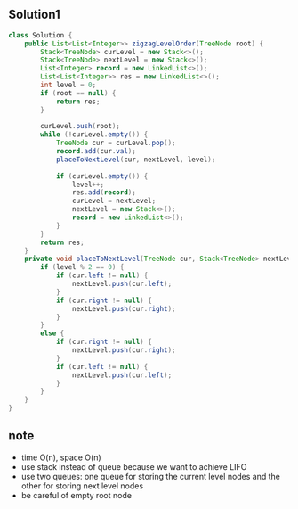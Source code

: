 ## Solution1
``` java
class Solution {
    public List<List<Integer>> zigzagLevelOrder(TreeNode root) {
        Stack<TreeNode> curLevel = new Stack<>();
        Stack<TreeNode> nextLevel = new Stack<>();
        List<Integer> record = new LinkedList<>();
        List<List<Integer>> res = new LinkedList<>();
        int level = 0;
        if (root == null) {
            return res;
        }
        
        curLevel.push(root);
        while (!curLevel.empty()) {
            TreeNode cur = curLevel.pop();
            record.add(cur.val);
            placeToNextLevel(cur, nextLevel, level);
            
            if (curLevel.empty()) {
                level++;
                res.add(record);
                curLevel = nextLevel;
                nextLevel = new Stack<>();
                record = new LinkedList<>();
            }
        }
        return res;
    }
    private void placeToNextLevel(TreeNode cur, Stack<TreeNode> nextLevel, int level) {
        if (level % 2 == 0) {
            if (cur.left != null) {
                nextLevel.push(cur.left);
            }
            if (cur.right != null) {
                nextLevel.push(cur.right);
            }
        }
        else {
            if (cur.right != null) {
                nextLevel.push(cur.right);
            }
            if (cur.left != null) {
                nextLevel.push(cur.left);
            }
        }
    }
}
```

## note
* time O(n), space O(n)
* use stack instead of queue because we want to achieve LIFO 
* use two queues: one queue for storing the current level nodes and the other for storing next level nodes
* be careful of empty root node
